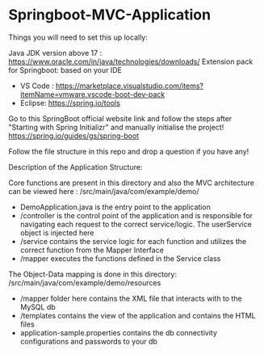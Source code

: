 # Springboot-MVC-Application

Things you will need to set this up locally:

Java JDK version above 17 : https://www.oracle.com/in/java/technologies/downloads/
Extension pack for Springboot: based on your IDE
- VS Code : https://marketplace.visualstudio.com/items?itemName=vmware.vscode-boot-dev-pack
- Eclipse: https://spring.io/tools

Go to this SpringBoot official website link and follow the steps after "Starting with Spring Initializr" and manually initialise the project! 
https://spring.io/guides/gs/spring-boot

Follow the file structure in this repo and drop a question if you have any!


Description of the Application Structure:

Core functions are present in this directory and also the MVC architecture can be viewed here : /src/main/java/com/example/demo/
- DemoApplication.java is the entry point to the application
- /controller is the control point of the application and is responsible for navigating each request to the correct service/logic. The userService object is injected here
- /service contains the service logic for each function and utilizes the correct function from the Mapper Interface
- /mapper executes the functions defined in the Service class
  
The Object-Data mapping is done in this directory: /src/main/java/com/example/demo/resources
- /mapper folder here contains the XML file that interacts with to the MySQL db
- /templates contains the view of the application and contains the HTML files
- application-sample.properties contains the db connectivity configurations and passwords to your db
